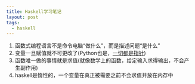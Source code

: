 ```yaml
---
title: Haskell学习笔记
layout: post
tags:
  - haskell
---
```


1. 函数式编程语言不是命令电脑“做什么”，而是描述问题“是什么”
2. 变量一旦赋值就不可更改了(Python也是，[一切都是指针](http://lufo.me/2015/04/14/%E7%BD%91%E6%98%93%E6%B8%B8%E6%88%8F%E9%9D%A2%E8%AF%95%E6%80%BB%E7%BB%93.html))
3. 函数唯一做的事情就是求值(就像数学上的函数，给定输入求得输出，不会产生副作用)
4. haskell是惰性的，一个变量在真正被需要之前不会求值并放在内存中


